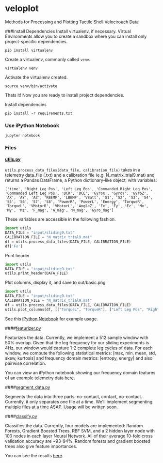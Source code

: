 # veloplot
Methods for Processing and Plotting Tactile Shell Velociroach Data

###Install Dependencies
Install virtualenv, if necessary. Virtual Environments allow you to create a sandbox where you can install only project-specific dependencies.

`pip install virtualenv`

Create a virtualenv, commonly called `venv`.

`virtualenv venv`

Activate the virtualenv created.

`source venv/bin/activate`

Thats it! Now you are ready to install project dependencies.

Install dependencies

`pip install -r requirements.txt`

### Use iPython Notebook
`jupyter notebook`

### Files

#### [utils.py](https://github.com/bsuper/veloplot/blob/master/utils.py)
`utils.process_data_files(data_file, calibration_file)` takes in a telemetry data_file (.txt) and a calibration file (e.g. N_matrix_trial9.mat) and returns a Pandas DataFrame, a Python dictionary-like object, with variables:

`['time', 'Right Leg Pos', 'Left Leg Pos', 'Commanded Right Leg Pos',
       'Commanded Left Leg Pos', 'DCR', 'DCL', 'GyroX', 'GyroY', 'GyroZ',
       'AX', 'AY', 'AZ', 'RBEMF', 'LBEMF', 'VBatt', 'S1', 'S2', 'S3',
       'S4', 'S5', 'S6', 'S7', 'S8', 'PowerR', 'PowerL', 'Energy',
       'TorqueR', 'TorqueL', 'VMotorR', 'VMotorL', 'AngleZ', 'Fx', 'Fy',
       'Fz', 'Mx', 'My', 'Mz', 'F_mag', 'A_mag', 'M_mag', 'Gyro_mag']`
       
These variables are accessible in the following fashion.

```python
import utils
DATA_FILE = "input/sliding9.txt"
CALIBRATION_FILE = "N_matrix_trial9.mat"
df = utils.process_data_files(DATA_FILE, CALIBRATION_FILE)
df['Fx']
```

Print header

```python
import utils
DATA_FILE = "input/sliding9.txt"
utils.print_header(DATA_FILE)
```

Plot columns, display it, and save to out/basic.png

```python
import utils
DATA_FILE = "input/sliding9.txt"
CALIBRATION_FILE = "N_matrix_trial9.mat"
df = utils.process_data_files(DATA_FILE, CALIBRATION_FILE)
utils.plot_columns(df, [["TorqueL", "TorqueR"], ["Left Leg Pos", "Right Leg Pos"], ["RBEMF", "LBEMF"], ["VMotorR", "VMotorL"], ["PowerR", "PowerL"], "VBatt", "AngleZ"], display=True, save_figure=True, output_dir="out/", output_filename="basic.png")
```

See this [iPython Notebook](https://github.com/bsuper/veloplot/blob/master/example_plot.ipynb) for example usage.

####[featurizer.py](https://github.com/bsuper/veloplot/blob/master/featurizer.py)

Featurizes the data. Currently, we implement a 512 sample window with 50% overlap. Given that the leg frequency for our sliding experiments is 4Hz, our window would capture 1-2 complete leg cycles of data. For each window, we compute the following statistical metrics: [max, min, mean, std, skew, kurtosis] and frequency domain metrics: [entropy, energy] and also pairwise correlation.

You can view an iPython notebook showing our frequency domain features of an example telemetry data [here](https://github.com/bsuper/veloplot/blob/master/disp_freq_domain_features.ipynb).

####[segment_data.py](https://github.com/bsuper/veloplot/blob/master/segment_data.py)

Segments the data into three parts: no-contact, contact, no-contact. Currently, it only separates one file at a time. We'll implement segmenting multiple files at a time ASAP. Usage will be written soon.

####[classify.py](https://github.com/bsuper/veloplot/blob/master/classify.py)

Classifies the data. Currently, four models are implemented: Random Forests, Gradient Boosted Trees, RBF SVM, and a 2 hidden layer node with 100 nodes in each layer Neural Network. All of their average 10-fold cross validation accuracy are ~93-94%. Random forests and gradient boosted trees also give feature importances.

You can see the results [here](https://github.com/bsuper/veloplot/blob/master/classification_results.ipynb).

